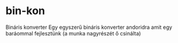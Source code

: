 # bin-kon
Bináris konverter
Egy egyszerű bináris konverter andoridra amit egy baráommal fejlesztünk (a munka nagyrészét ő csinálta)
